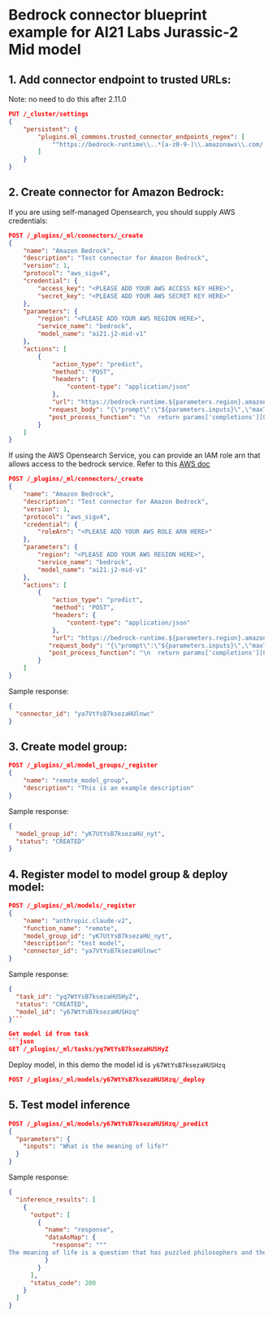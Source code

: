# Bedrock connector blueprint example for AI21 Labs Jurassic-2 Mid model

## 1. Add connector endpoint to trusted URLs:

Note: no need to do this after 2.11.0

```json
PUT /_cluster/settings
{
    "persistent": {
        "plugins.ml_commons.trusted_connector_endpoints_regex": [
            "^https://bedrock-runtime\\..*[a-z0-9-]\\.amazonaws\\.com/.*$"
        ]
    }
}
```

## 2. Create connector for Amazon Bedrock:

If you are using self-managed Opensearch, you should supply AWS credentials:

```json
POST /_plugins/_ml/connectors/_create
{
    "name": "Amazon Bedrock",
    "description": "Test connector for Amazon Bedrock",
    "version": 1,
    "protocol": "aws_sigv4",
    "credential": {
        "access_key": "<PLEASE ADD YOUR AWS ACCESS KEY HERE>",
        "secret_key": "<PLEASE ADD YOUR AWS SECRET KEY HERE>"
    },
    "parameters": {
        "region": "<PLEASE ADD YOUR AWS REGION HERE>",
        "service_name": "bedrock",
        "model_name": "ai21.j2-mid-v1"
    },
    "actions": [
        {
            "action_type": "predict",
            "method": "POST",
            "headers": {
                "content-type": "application/json"
            },
            "url": "https://bedrock-runtime.${parameters.region}.amazonaws.com/model/${parameters.model_name}/invoke",
           "request_body": "{\"prompt\":\"${parameters.inputs}\",\"maxTokens\":200,\"temperature\":0.7,\"topP\":1,\"stopSequences\":[],\"countPenalty\":{\"scale\":0},\"presencePenalty\":{\"scale\":0},\"frequencyPenalty\":{\"scale\":0}}",
           "post_process_function": "\n  return params['completions'][0].data.text; \n"
        }
    ]
}
```

If using the AWS Opensearch Service, you can provide an IAM role arn that allows access to the bedrock service.
Refer to this [AWS doc](https://docs.aws.amazon.com/opensearch-service/latest/developerguide/ml-amazon-connector.html)

```json
POST /_plugins/_ml/connectors/_create
{
    "name": "Amazon Bedrock",
    "description": "Test connector for Amazon Bedrock",
    "version": 1,
    "protocol": "aws_sigv4",
    "credential": {
        "roleArn": "<PLEASE ADD YOUR AWS ROLE ARN HERE>"
    },
    "parameters": {
        "region": "<PLEASE ADD YOUR AWS REGION HERE>",
        "service_name": "bedrock",
        "model_name": "ai21.j2-mid-v1"
    },
    "actions": [
        {
            "action_type": "predict",
            "method": "POST",
            "headers": {
                "content-type": "application/json"
            },
            "url": "https://bedrock-runtime.${parameters.region}.amazonaws.com/model/${parameters.model_name}/invoke",
           "request_body": "{\"prompt\":\"${parameters.inputs}\",\"maxTokens\":200,\"temperature\":0.7,\"topP\":1,\"stopSequences\":[],\"countPenalty\":{\"scale\":0},\"presencePenalty\":{\"scale\":0},\"frequencyPenalty\":{\"scale\":0}}",
           "post_process_function": "\n  return params['completions'][0].data.text; \n"
        }
    ]
}
```

Sample response:
```json
{
  "connector_id": "ya7VtYsB7ksezaHUlnwc"
}
```

## 3. Create model group:

```json
POST /_plugins/_ml/model_groups/_register
{
    "name": "remote_model_group",
    "description": "This is an example description"
}
```

Sample response:
```json
{
  "model_group_id": "yK7UtYsB7ksezaHU_nyt",
  "status": "CREATED"
}
```

## 4. Register model to model group & deploy model:

```json
POST /_plugins/_ml/models/_register
{
    "name": "anthropic.claude-v2",
    "function_name": "remote",
    "model_group_id": "yK7UtYsB7ksezaHU_nyt",
    "description": "test model",
    "connector_id": "ya7VtYsB7ksezaHUlnwc"
}
```

Sample response:
```json
{
  "task_id": "yq7WtYsB7ksezaHUSHyZ",
  "status": "CREATED",
  "model_id": "y67WtYsB7ksezaHUSHzq"
}```

Get model id from task
```json
GET /_plugins/_ml/tasks/yq7WtYsB7ksezaHUSHyZ
```
Deploy model, in this demo the model id is `y67WtYsB7ksezaHUSHzq`

```json
POST /_plugins/_ml/models/y67WtYsB7ksezaHUSHzq/_deploy
```

## 5. Test model inference

```json
POST /_plugins/_ml/models/y67WtYsB7ksezaHUSHzq/_predict
{
  "parameters": {
    "inputs": "What is the meaning of life?"
  }
}
```

Sample response:
```json
{
  "inference_results": [
    {
      "output": [
        {
          "name": "response",
          "dataAsMap": {
            "response": """
The meaning of life is a question that has puzzled philosophers and theologians for centuries. There is no single, definitive answer, as different people may have different meanings in life. However, some common themes include the quest for happiness, the desire for personal growth and fulfillment, and the quest to find purpose and meaning in one's existence. Ultimately, the meaning of life is a personal and subjective matter, and each individual must determine their own sense of purpose and fulfillment."""
          }
        }
      ],
      "status_code": 200
    }
  ]
}
```